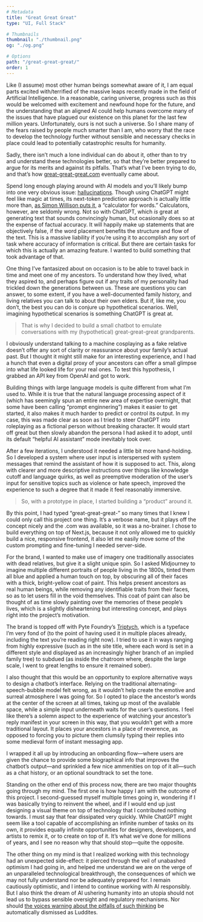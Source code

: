 ```yaml
---
# Metadata
title: "Great Great Great"
type: "UI, Full Stack"

# Thumbnails
thumbnail: "./thumbnail.png"
og: "./og.png"

# Options
path: "/great-great-great/"
order: 1
---
```


<article role="article">

  Like (I assume) most other human beings somewhat aware of it, I am equal parts excited with/terrified of the massive leaps recently made in the field of Artificial Intelligence. In a reasonable, caring universe, progress such as this would be welcomed with excitement and newfound hope for the future, and the understanding that an aligned AI could help humans overcome many of the issues that have plagued our existence on this planet for the last few million years. Unfortunately, ours is not such a universe. So I share many of the fears raised by people much smarter than I am, who worry that the race to develop the technology further without sensible and necessary checks in place could lead to potentially catastrophic results for humanity.

  Sadly, there isn’t much a lone individual can do about it, other than to try and understand these technologies better, so that they’re better prepared to argue for its merits and against its pitfalls. That’s what I’ve been trying to do, and that’s how [great-great-great.com](https://www.great-great-great.com) eventually came about.

</article>

<article role="article">

  Spend long enough playing around with AI models and you’ll likely bump into one very obvious issue: [hallucinations](https://en.wikipedia.org/wiki/Hallucination_(artificial_intelligence)). Though using ChatGPT might feel like magic at times, its next-token prediction approach is actually little more than, [as Simon Willison puts it](https://simonwillison.net/2023/Apr/2/calculator-for-words/), a “calculator for words.” Calculators, however, are seldomly wrong. Not so with ChatGPT, which *is* great at generating text that sounds convincingly human, but ocasionally does so at the expense of factual accuracy. It will happily make up statements that are objectively false, if the word placement benefits the structure and flow of the text. This is a massive liability if you’re using it to accomplish any sort of task where accuracy of information is critical. But there are certain tasks for which this is actually an amazing feature. I wanted to build something that took advantage of that.

  One thing I’ve fantasized about on occasion is to be able to travel back in time and meet one of my ancestors. To understand how they lived, what they aspired to, and perhaps figure out if any traits of my personality had trickled down the generations between us. These are questions you can answer, to some extent, if you have a well-documented family history, and living relatives you can talk to about their own elders. But if, like me, you don’t, the best you can do is conjure up hypothetical scenarios. Well, imagining hypothetical scenarios is something ChatGPT is great at.

  > That is why I decided to build a small chatbot to emulate conversations with my (hypothetical) great-great-great grandparents.

  I obviously understand talking to a machine cosplaying as a fake relative doesn’t offer any sort of clarity or reassurance about your family’s actual past. But I thought it might still make for an interesting experience, and I had a hunch that even a digital proxy of your ancestors can offer a small glimpse into what life looked life for your real ones. To test this hypothesis, I grabbed an API key from OpenAI and got to work.

</article>

<article role="article">

  Building things with large language models is quite different from what I’m used to. While it is true that the natural language processing aspect of it (which has seemingly spun an entire new area of expertise overnight, that some have been calling “prompt enginnering”) makes it easier to get started, it also makes it much harder to predict or control its output. In my case, this was made clear as soon as I tried to steer ChatGPT into roleplaying as a fictional person without breaking character. It would start off great but then slowly abandon the persona I had asked it to adopt, until its default “helpful AI assistant” mode inevitably took over.

  After a few iterations, I understood it needed a little bit more hand-holding. So I developed a system where user input is interspersed with system messages that remind the assistant of how it is supposed to act. This, along with clearer and more descriptive instructions over things like knowledge cutoff and language quirks, as well as preemptive moderation of the user’s input for sensitive topics such as violence or hate speech, improved the experience to such a degree that it made it feel reasonably immersive.

  > So, with a prototype in place, I started building a “product” around it.

</article>

<article role="article">

  By this point, I had typed “great-great-great-” so many times that I knew I could only call this project one thing. It’s a verbose name, but it plays off the concept nicely and the .com was available, so it was a no-brainer. I chose to build everything on top of Next.js, because it not only allowed me to quickly build a nice, responsive frontend, it also let me easily move some of the custom prompting and fine-tuning I needed server-side.

  For the brand, I wanted to make use of imagery one traditionally associates with dead relatives, but give it a slight unique spin. So I asked Midjourney to imagine multiple different portraits of people living in the 1800s, tinted them all blue and applied a human touch on top, by obscuring all of their faces with a thick, bright-yellow coat of paint. This helps present ancestors as real human beings, while removing any identifiable traits from their faces, so as to let users fill in the void themselves. This coat of paint can also be thought of as time slowly painting over the memories of these people’s lives, which is a slightly disheartening but interesting concept, and plays right into the project’s motivation.

  The brand is topped off with Pyte Foundry’s [Triptych](https://thepytefoundry.net/typefaces/triptych/), which is a typeface I’m very fond of (to the point of having used it in multiple places already, including the text you’re reading right now). I tried to use it in ways ranging from highly expressive (such as in the site title, where each word is set in a different style and displayed as an increasingly higher branch of an implied family tree) to subdued (as inside the chatroom where, despite the large scale, I went to great lengths to ensure it remained sober).

</article>

<article role="article">

  I also thought that this would be an opportunity to explore alternative ways to design a chatbot’s interface. Relying on the traditional alternating-speech-bubble model felt wrong, as it wouldn’t help create the emotive and surreal atmosphere I was going for. So I opted to place the ancestor’s words at the center of the screen at all times, taking up most of the available space, while a simple input underneath waits for the user’s questions. I feel like there’s a solemn aspect to the experience of watching your ancestor’s reply manifest in your screen in this way, that you wouldn’t get with a more traditional layout. It places your ancestors in a place of reverence, as opposed to forcing you to picture them clumsily typing their replies into some medieval form of instant messaging app.

  I wrapped it all up by introducing an onboarding flow—where users are given the chance to provide some biographical info that improves the chatbot’s output—and sprinkled a few nice ammenities on top of it all—such as a chat history, or an optional soundtrack to set the tone.

</article>

<article role="article">

  Standing on the other end of this process now, there are two major thoughts going through my mind. The first one is how happy I am with the outcome of this project. I second-guessed myself multiple times going in, wondering if I was basically trying to reinvent the wheel, and if I would end up just designing a visual theme on top of technology that I contributed nothing towards. I must say that fear dissipated very quickly. While ChatGPT might seem like a tool capable of accomplishing an infinite number of tasks on its own, it provides equally infinite opportunities for designers, developers, and artists to remix it, or to create on top of it. It’s what we’ve done for millions of years, and I see no reason why that should stop—quite the opposite.

  The other thing on my mind is that I realized working with this technology had an unexpected side-effect: it pierced through the veil of unabashed optimism I had going in, and helped me understand we are on the verge of an unparalleled technological breakthrough, the consequences of which we may not fully understand nor be adequately prepared for. I remain cautiously optimistic, and I intend to continue working with AI responsibly. But I also think the dream of AI ushering humanity into an utopia should not lead us to bypass sensible oversight and regulatory mechanisms. Nor should [the voices warning about the pitfalls of such thinking](https://time.com/6273743/thinking-that-could-doom-us-with-ai/) be automatically dismissed as Luddites.

</article>